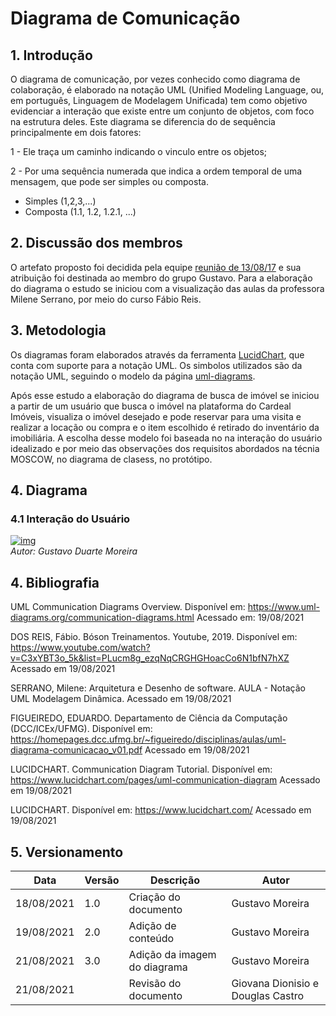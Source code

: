 # Diagrama de Comunicação
## 1. Introdução
O diagrama de comunicação, por vezes conhecido como diagrama de colaboração, é elaborado na notação UML (Unified Modeling Language, ou, em português, Linguagem de Modelagem Unificada) tem como objetivo evidenciar a interação que existe entre um conjunto de objetos, com foco na estrutura deles.
Este diagrama se diferencia do de sequência principalmente em dois fatores:

1 - Ele traça um caminho indicando o vinculo entre os objetos;

2 - Por uma sequência numerada que indica a ordem temporal de uma mensagem, que pode ser simples ou composta.
 
  - Simples (1,2,3,...)
  - Composta (1.1, 1.2, 1.2.1, ...)

## 2. Discussão dos membros
O artefato proposto foi decidida pela equipe [reunião de 13/08/17](https://unbarqdsw2021-1.github.io/2021.1_G04_Cardeal/Atas/13-08-2021/) e sua atribuição foi destinada ao membro do grupo Gustavo.
Para a elaboração do diagrama o estudo se iniciou com a visualização das aulas da professora Milene Serrano, por meio do curso Fábio Reis.


## 3. Metodologia
Os diagramas foram elaborados através da ferramenta [LucidChart](https://www.lucidchart.com/), que conta com suporte para a notação UML. Os simbolos utilizados são da notação UML, seguindo o modelo da página [uml-diagrams](https://www.uml-diagrams.org/).

Após esse estudo a elaboração do diagrama de busca de imóvel se iniciou a partir de um usuário que busca o imóvel na plataforma do Cardeal Imóveis, visualiza o imóvel desejado e pode reservar para uma visita e realizar a locação ou compra e o item escolhido é retirado do inventário da imobiliária. A escolha desse modelo foi baseada no na interação do usuário idealizado e por meio das observações dos requisitos abordados na técnia MOSCOW, no diagrama de clasess, no protótipo.

## 4. Diagrama
### 4.1 Interação do Usuário
[![img](https://i.ibb.co/dLsYCys/Diagrama-comunicacao-v01.jpg)](https://i.ibb.co/dLsYCys/Diagrama-comunicacao-v01.jpg)  
_Autor: Gustavo Duarte Moreira_



## 4. Bibliografia

UML Communication Diagrams Overview. Disponível em: <https://www.uml-diagrams.org/communication-diagrams.html> Acessado em: 19/08/2021


DOS REIS, Fábio. Bóson Treinamentos. Youtube, 2019. Disponível em: <https://www.youtube.com/watch?v=C3xYBT3o_5k&list=PLucm8g_ezqNqCRGHGHoacCo6N1bfN7hXZ> Acessado em 19/08/2021

SERRANO, Milene: Arquitetura e Desenho de software. AULA - Notação UML Modelagem Dinâmica. Acessado em 19/08/2021

FIGUEIREDO, EDUARDO. Departamento de Ciência da Computação (DCC/ICEx/UFMG). Disponível em: <https://homepages.dcc.ufmg.br/~figueiredo/disciplinas/aulas/uml-diagrama-comunicacao_v01.pdf> Acessado em 19/08/2021

LUCIDCHART. Communication Diagram Tutorial. Disponível em: <https://www.lucidchart.com/pages/uml-communication-diagram> Acessado em 19/08/2021

LUCIDCHART. Disponível em: <https://www.lucidchart.com/> Acessado em 19/08/2021


## 5. Versionamento
| Data       | Versão | Descrição                                | Autor             |
| ---------- | ------ | ---------------------------------------- | ----------------- |
| 18/08/2021 | 1.0    | Criação do documento                     | Gustavo Moreira   |
| 19/08/2021 | 2.0    | Adição de conteúdo                       | Gustavo Moreira   |
| 21/08/2021 | 3.0    | Adição da imagem do diagrama             | Gustavo Moreira   |
| 21/08/2021 |        | Revisão do documento                     | Giovana Dionisio e Douglas Castro  |